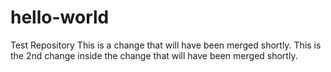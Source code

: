 # hello-world
Test Repository
This is a change that will have been merged shortly.
This is the 2nd change inside the change that will have been merged shortly.
